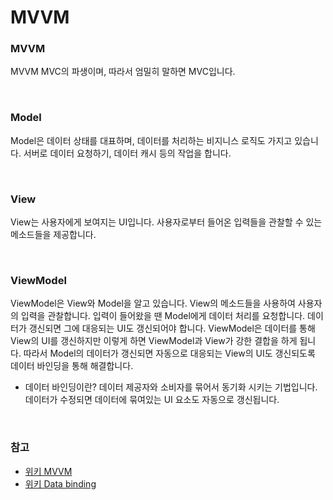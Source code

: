 # MVVM

### MVVM
MVVM MVC의 파생이며, 따라서 엄밀히 말하면 MVC입니다. 

<br>

### Model
Model은 데이터 상태를 대표하며, 데이터를 처리하는 비지니스 로직도 가지고 있습니다. 서버로 데이터 요청하기, 데이터 캐시 등의 작업을 합니다.

<br>

### View
View는 사용자에게 보여지는 UI입니다. 사용자로부터 들어온 입력들을 관찰할 수 있는 메소드들을 제공합니다.

<br>

### ViewModel
ViewModel은 View와 Model을 알고 있습니다. View의 메소드들을 사용하여 사용자의 입력을 관찰합니다. 입력이 들어왔을 땐 Model에게 데이터 처리를 요청합니다. 데이터가 갱신되면 그에 대응되는 UI도 갱신되어야 합니다. ViewModel은 데이터를 통해 View의 UI를 갱신하지만 이렇게 하면 ViewModel과 View가 강한 결합을 하게 됩니다. 따라서 Model의 데이터가 갱신되면 자동으로 대응되는 View의 UI도 갱신되도록 데이터 바인딩을 통해 해결합니다.

- 데이터 바인딩이란?
데이터 제공자와 소비자를 묶어서 동기화 시키는 기법입니다. 데이터가 수정되면 데이터에 묶여있는 UI 요소도 자동으로 갱신됩니다.

<br>

### 참고
- [위키 MVVM](https://en.wikipedia.org/wiki/Model%E2%80%93view%E2%80%93viewmodel)
- [위키 Data binding](https://en.wikipedia.org/wiki/Data_binding)
